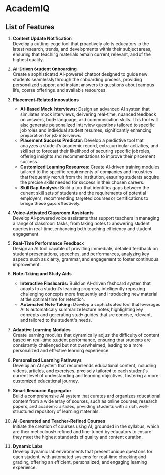 # AcademIQ

## List of Features

1. **Content Update Notification**  
   Develop a cutting-edge tool that proactively alerts educators to the latest research, trends, and developments within their subject areas, ensuring that teaching materials remain current, relevant, and of the highest quality.

2. **AI-Driven Student Onboarding**  
   Create a sophisticated AI-powered chatbot designed to guide new students seamlessly through the onboarding process, providing personalized support and instant answers to questions about campus life, course offerings, and available resources.

3. **Placement-Related Innovations**
   - **AI-Based Mock Interviews:** Design an advanced AI system that simulates mock interviews, delivering real-time, nuanced feedback on answers, body language, and communication skills. This tool will also generate personalized interview questions tailored to specific job roles and individual student resumes, significantly enhancing preparation for job interviews.
   - **Placement Success Predictor:** Develop a predictive tool that analyzes a student’s academic record, extracurricular activities, and skill set to forecast their likelihood of securing specific job roles, offering insights and recommendations to improve their placement success.
   - **Customized Learning Resources:** Create AI-driven training modules tailored to the specific requirements of companies and industries that frequently recruit from the institution, ensuring students acquire the precise skills needed for success in their chosen careers.
   - **Skill Gap Analysis:** Build a tool that identifies gaps between the current skill sets of students and the requirements of potential employers, recommending targeted courses or certifications to bridge these gaps effectively.

4. **Voice-Activated Classroom Assistants**  
   Develop AI-powered voice assistants that support teachers in managing a range of classroom tasks, from taking notes to answering student queries in real-time, enhancing both teaching efficiency and student engagement.

5. **Real-Time Performance Feedback**  
   Design an AI tool capable of providing immediate, detailed feedback on student presentations, speeches, and performances, analyzing key aspects such as clarity, grammar, and engagement to foster continuous improvement.

6. **Note-Taking and Study Aids**
   - **Interactive Flashcards:** Build an AI-driven flashcard system that adapts to a student’s learning progress, intelligently repeating challenging concepts more frequently and introducing new material at the optimal time for retention.
   - **Automated Note-Taking:** Develop a sophisticated tool that leverages AI to automatically summarize lecture notes, highlighting key concepts and generating study guides that are concise, relevant, and tailored to the student's needs.

7. **Adaptive Learning Modules**  
   Create learning modules that dynamically adjust the difficulty of content based on real-time student performance, ensuring that students are consistently challenged but not overwhelmed, leading to a more personalized and effective learning experience.

8. **Personalized Learning Pathways**  
   Develop an AI system that recommends educational content, including videos, articles, and exercises, precisely tailored to each student's current level of understanding and learning objectives, fostering a more customized educational journey.

9. **Smart Resource Aggregator**  
   Build a comprehensive AI system that curates and organizes educational content from a wide array of sources, such as online courses, research papers, and academic articles, providing students with a rich, well-structured repository of learning materials.

10. **AI-Generated and Teacher-Refined Courses**  
    Initiate the creation of courses using AI, grounded in the syllabus, which are then meticulously refined and fine-tuned by educators to ensure they meet the highest standards of quality and content curation.

11. **Dynamic Labs**  
    Develop dynamic lab environments that present unique questions for each student, with automated systems for real-time checking and grading, offering an efficient, personalized, and engaging learning experience.
